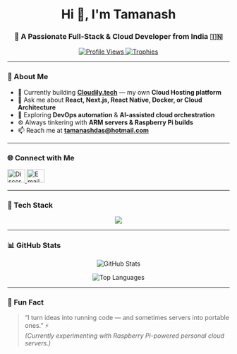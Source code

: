 <h1 align="center">Hi 👋, I'm Tamanash</h1>
<h3 align="center">🚀 A Passionate Full-Stack & Cloud Developer from India 🇮🇳</h3>

<p align="center">
  <a href="https://github.com/casualgamer-dev">
    <img src="https://komarev.com/ghpvc/?username=casualgamer-dev&label=Profile%20Views&color=0e75b6&style=flat" alt="Profile Views" />
  </a>
  <a href="https://github.com/ryo-ma/github-profile-trophy">
    <img src="https://github-profile-trophy.vercel.app/?username=casualgamer-dev&theme=algolia&margin-w=10&margin-h=10&column=6" alt="Trophies" />
  </a>
</p>

---

### 🧠 About Me
- 🔭 Currently building **[Cloudily.tech](https://cloudily.tech)** — my own **Cloud Hosting platform**
- 💬 Ask me about **React, Next.js, React Native, Docker, or Cloud Architecture**
- 🌱 Exploring **DevOps automation** & **AI-assisted cloud orchestration**
- ⚙️ Always tinkering with **ARM servers & Raspberry Pi builds**
- 📫 Reach me at **tamanashdas@hotmail.com**

---

### 🌐 Connect with Me
<p align="left">
  <a href="https://discord.gg/9sVpJNWEZv" target="_blank">
    <img src="https://raw.githubusercontent.com/rahuldkjain/github-profile-readme-generator/master/src/images/icons/Social/discord.svg" alt="Discord" height="30" width="40"/>
  </a>
  <a href="mailto:tamanashdas@hotmail.com" target="_blank">
    <img src="https://cdn.jsdelivr.net/gh/simple-icons/simple-icons/icons/microsoftoutlook.svg" alt="Email" height="30" width="40" />
  </a>
</p>

---

### 🧰 Tech Stack
<p align="center">
  <img src="https://skillicons.dev/icons?i=react,nextjs,nodejs,express,python,typescript,js,html,css,tailwind,java,php,mysql,mongodb,sqlite,graphql,androidstudio,docker,nginx,aws,gcp,firebase,tensorflow,unity,bash,vscode" />
</p>

---

### 📊 GitHub Stats
<p align="center">
  <img src="https://github-readme-stats.vercel.app/api?username=casualgamer-dev&show_icons=true&theme=react&hide_border=true" alt="GitHub Stats" />
</p>
<p align="center">
  <img src="https://github-readme-stats.vercel.app/api/top-langs/?username=casualgamer-dev&layout=compact&theme=react&hide_border=true" alt="Top Languages" />
</p>

---

### 🧩 Fun Fact
> “I turn ideas into running code — and sometimes servers into portable ones.” ⚡  
> *(Currently experimenting with Raspberry Pi-powered personal cloud servers.)*
